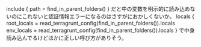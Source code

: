 include {
  path = find_in_parent_folders()
}
だと中の変数を明示的に読み込めないのにこれないと認証情報エラーになるのはさすがにおかしくないか。
locals {
  root_locals = read_terragrunt_config(find_in_parent_folders()).locals
  env_locals  = read_terragrunt_config(find_in_parent_folders()).locals
}
で中身読み込んでるけどほかに正しい呼び方がありそう。